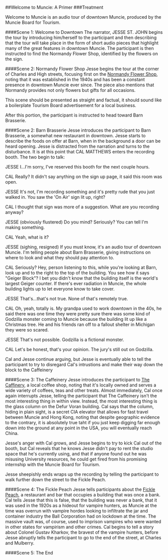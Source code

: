 ##Welcome to Muncie: A Primer
###Treatment

Welcome to Muncie is an audio tour of downtown Muncie, produced by the Muncie Board for Tourism. 

####Scene 1: Welcome to Downtown
The narrator, JESSE ST. JOHN begins the tour by introducing him/herself to the participant and then describing that the tour will take place in the form of short audio pieces that highlight many of the great features in downtown Muncie. The participant is then instructed to find the Normandy Flower Shop, identified by the flowers on the sign.


####Scene 2: Normandy Flower Shop
Jesse begins the tour at the corner of Charles and High streets, focusing first on the [Normandy Flower Shop](http://www.normandyflowershop.net/aboutus.html?source=header), noting that it was established in the 1940s and has been a constant presence in downtown Muncie ever since. The piece also mentions that Normandy provides not only flowers but gifts for all occasions.

This scene should be presented as straight and factual, it should sound like a boilerplate Tourism Board advertisement for a local business.

After this portion, the participant is instructed to head toward Barn Brasserie.

####Scene 2: Barn Brasserie
Jesse introduces the participant to Barn Brasserie, a somewhat new restaurant in downtown. Jesse starts to describe the foods on offer at Barn, when in the background a door can be heard opening. Jesse is distracted from the narration and turns to the disturbance. It is at this point that CAL MATTHEWS enters the recording booth. The two begin to talk:

JESSE
I...I'm sorry, I've reserved this booth for the next couple hours.

CAL
Really? It didn't say anything on the sign up page, it said this room was open.

JESSE
It's not, I'm recording something and it's pretty rude that you just walked in. You saw the 'On Air' sign lit up, right?

CAL
I thought that sign was more of a suggestion. What are you recording anyway?

JESSE (obviously flustered)
Do you mind? Seriously? You can tell I'm making something.

CAL
Yeah, what is it?

JESSE (sighing, resigned)
If you must know, it's an audio tour of downtown Muncie. I'm telling people about Barn Brasserie, giving instructions on where to look and what they should pay attention to.

CAL
Seriously? Hey, person listening to this, while you're looking at Barn, look up and to the right to the top of the building. You see how it says "Geiger Block"? I bet you didn't know that the building itself is the world's largest Geiger counter. If there's ever radiation in Muncie, the whole building lights up to let everyone know to take cover.

JESSE
That's...that's not true. None of that's remotely true.

CAL
Oh, yeah, totally is. My grandpa used to work downtown in the 40s, he said there was one time they were pretty sure there was some kind of Godzilla monster coming to Muncie because the building lit up like a Christmas tree. He and his friends ran off to a fallout shelter in Michigan they were so scared.

JESSE
That's not possible. Godzilla is a fictional monster.

CAL
Let's be honest, that's your opinion. The jury's still out on Godzilla.

Cal and Jesse continue arguing, but Jesse is eventually able to tell the participant to try to disregard Cal's intrustions and make their way down the block to the Caffeinery

####Scene 3: The Caffeinery
Jesse introduces the participant to [The Caffinery](http://thecaffeinery.com), a local coffee shop, noting that it's locally owned and serves a wide variety of coffees, teas and other treats. Almost immediately, Cal once again interrupts Jesse, telling the participant that The Caffeinery isn't the most interesting thing in within view. Instead, the most interesting thing is the glass column on the Defur Voran building. Cal says that the column, hiding in plain sight, is a secret CIA elevator that allows for fast travel between Muncie and Hong Kong, noting that despite geographic evidence to the contrary, it is absolutely true taht if you just keep digging far enough down into the ground at any point in the USA, you will eventually reach China.

Jesse's anger with Cal grows, and Jesse begins to try to kick Cal out of the booth, but Cal reveals that he knows Jesse didn't pay to rent the studio space that he's currently using, and that if anyone found out he was misusing University resources, he could get fired from his promising internship with the Muncie Board for Tourism. 

Jesse sheepishly ends wraps up the recording by telling the participant to walk further down the street to the Fickle Peach.

####Scene 4: The Fickle Peach
Jesse tells participants about the [Fickle Peach](https://www.facebook.com/FicklePeach?rf=152691621455938), a restaurant and bar that occupies a building that was once a bank. Cal tells Jesse that this is false, that the building was never a bank, that it was used in the 1920s as a hideout for vampire hunters, as Muncie at the time was overrun with vampire hordes looking to infiltrate the jar and container industry the Ball Corporation had on lockdown at the time. The massive vault was, of course, used to imprison vampires who were wanted in other states for vampirism and other crimes. Cal begins to tell a story about Colonel Gustav Kharkov, the bravest of the vampire hunters, before Jesse abruptly tells the participant to go to the end of the street, at Charles and Mulberry.

####Scene 5: The End
